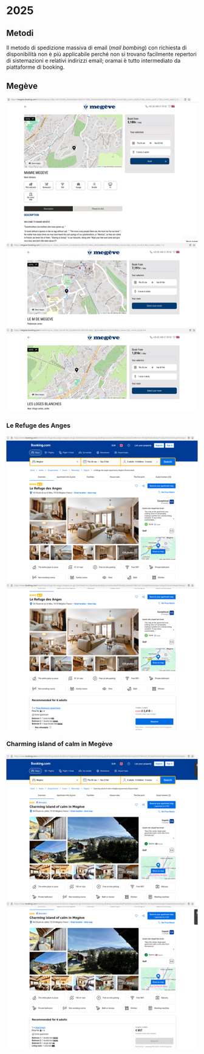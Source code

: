 # 2025

## Metodi

Il metodo di spedizione massiva di email (_mail bombing_) con richiesta di disponibilità non è più applicabile perché non si trovano facilmente repertori di sistemazioni e relativi indirizzi email; oramai è tutto intermediato da piattaforme di booking.

## Megève

![](megeve/fine_gennaio/Screenshot_20241128_175313.png)
![](megeve/fine_gennaio/Screenshot_20241128_175457.png)
![](megeve/fine_gennaio/Screenshot_20241128_175624.png)

### Le Refuge des Anges
![](megeve/fine_gennaio/Screenshot_20241128_182002.png)
![](megeve/fine_gennaio/Screenshot_20241128_182059.png)

### Charming island of calm in Megève
![](megeve/fine_gennaio/Screenshot_20241128_182128.png)
![](megeve/fine_gennaio/Screenshot_20241128_182151.png)